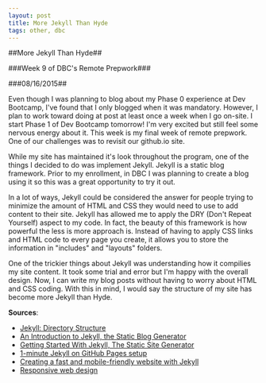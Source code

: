 ```yaml
---
layout: post
title: More Jekyll Than Hyde
tags: other, dbc
---
```

##More Jekyll Than Hyde##

###Week 9 of DBC's Remote Prepwork###

###08/16/2015##

Even though I was planning to blog about my Phase 0 experience at Dev Bootcamp, I've found that I only blogged when it was mandatory. However, I plan to work toward doing at post at least once a week when I go on-site. I start Phase 1 of Dev Bootcamp tomorrow! I'm very excited but still feel some nervous energy about it. This week is my final week of remote prepwork. One of our challenges was to revisit our github.io site.

While my site has maintained it's look throughout the program, one of the things I decided to do was implement Jekyll. Jekyll is a static blog framework. Prior to my enrollment, in DBC I was planning to create a blog using it so this was a great opportunity to try it out.

In a lot of ways, Jekyll could be considered the answer for people trying to minimize the amount of HTML and CSS they would need to use to add content to their site. Jekyll has allowed me to apply the DRY (Don't Repeat Yourself) aspect to my code. In fact, the beauty of this framework is how powerful the less is more approach is. Instead of having to apply CSS links and HTML code to every page you create, it allows you to store the information in "includes" and "layouts" folders.

One of the trickier things about Jekyll was understanding how it compilies my site content. It took some trial and error but I'm happy with the overall design. Now, I can write my blog posts without having to worry about HTML and CSS coding. With this in mind, I would say the structure of my site has become more Jekyll than Hyde.

**Sources**:
- [Jekyll: Directory Structure](http://jekyllrb.com/docs/structure/)
- [An Introduction to Jekyll, the Static Blog Generator](http://sdlambert.github.io/2015/03/15/an-overview-of-jekyll-the-static-blogging-platform/)
- [Getting Started With Jekyll, The Static Site Generator](https://www.youtube.com/watch?v=iWowJBRMtpc)
- [1-minute Jekyll on GitHub Pages setup](http://onthecode.com/post/2015/06/16/1-minute-jekyll-on-github-pages-setup.html)
- [Creating a fast and mobile-friendly website with Jekyll](http://nicolashery.com/fast-mobile-friendly-website-with-jekyll/)
- [Responsive web design](https://en.wikipedia.org/wiki/Responsive_web_design)